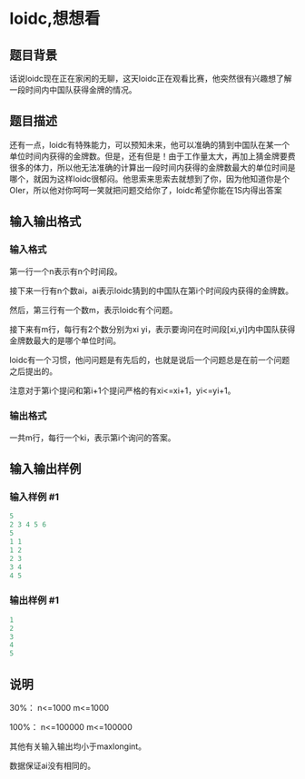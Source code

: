 # loidc,想想看

## 题目背景

话说loidc现在正在家闲的无聊，这天loidc正在观看比赛，他突然很有兴趣想了解一段时间内中国队获得金牌的情况。

## 题目描述

还有一点，loidc有特殊能力，可以预知未来，他可以准确的猜到中国队在某一个单位时间内获得的金牌数。但是，还有但是！由于工作量太大，再加上猜金牌要费很多的体力，所以他无法准确的计算出一段时间内获得的金牌数最大的单位时间是哪个，就因为这样loidc很郁闷。他思索来思索去就想到了你，因为他知道你是个OIer，所以他对你呵呵一笑就把问题交给你了，loidc希望你能在1S内得出答案

## 输入输出格式

### 输入格式

第一行一个n表示有n个时间段。

接下来一行有n个数ai，ai表示loidc猜到的中国队在第i个时间段内获得的金牌数。

然后，第三行有一个数m，表示loidc有个问题。

接下来有m行，每行有2个数分别为xi yi，表示要询问在时间段[xi,yi]内中国队获得金牌数最大的是哪个单位时间。

loidc有一个习惯，他问问题是有先后的，也就是说后一个问题总是在前一个问题之后提出的。

注意对于第i个提问和第i+1个提问严格的有xi<=xi+1，yi<=yi+1。

### 输出格式

一共m行，每行一个ki，表示第i个询问的答案。

## 输入输出样例

### 输入样例 #1

```cpp
5
2 3 4 5 6
5
1 1
1 2
2 3
3 4
4 5

```
### 输出样例 #1

```cpp
1
2
3
4
5

```
## 说明

30%： n<=1000 m<=1000

100%： n<=100000 m<=100000

其他有关输入输出均小于maxlongint。

数据保证ai没有相同的。

